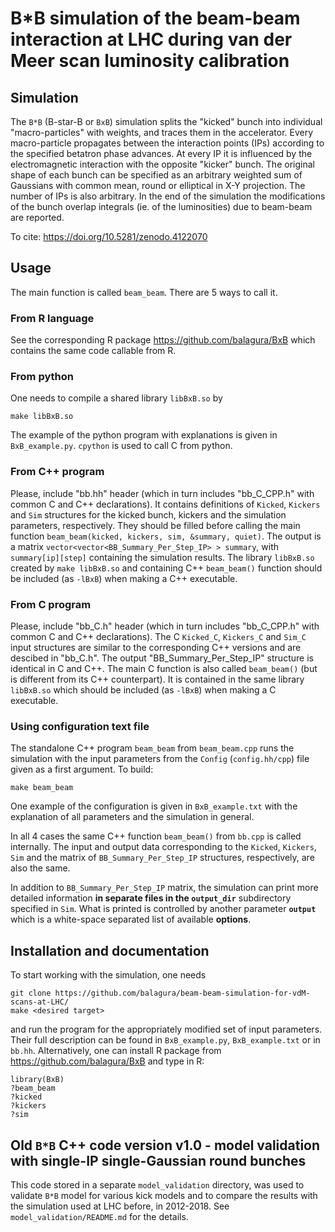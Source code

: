 # B*B simulation of the beam-beam interaction at LHC during van der Meer scan luminosity calibration

## Simulation
The `B*B` (B-star-B or `BxB`) simulation splits the "kicked" bunch into
individual "macro-particles" with weights, and traces them in the
accelerator. Every macro-particle propagates between the interaction points
(IPs) according to the specified betatron phase advances. At every IP it is
influenced by the electromagnetic interaction with the opposite "kicker"
bunch. The original shape of each bunch can be specified as an arbitrary
weighted sum of Gaussians with common mean, round or elliptical in X-Y
projection. The number of IPs is also arbitrary. In the end of the simulation
the modifications of the bunch overlap integrals (ie. of the luminosities) due
to beam-beam are reported.

To cite: https://doi.org/10.5281/zenodo.4122070

## Usage
The main function is called `beam_beam`. There are 5 ways to call it.

### From R language
See the corresponding R package
https://github.com/balagura/BxB which contains the same code callable from R.

### From python 
One needs to compile a shared library `libBxB.so` by 
```
make libBxB.so
```
The example of the python program with explanations is given in
`BxB_example.py`. `cpython` is used to call C from python.

### From C++ program
Please, include "bb.hh" header (which in turn includes
"bb_C_CPP.h" with common C and C++ declarations). It contains definitions of
`Kicked`, `Kickers` and `Sim` structures for the kicked bunch, kickers and the
simulation parameters, respectively. They should be filled before calling the
main function `beam_beam(kicked, kickers, sim, &summary, quiet)`. The output
is a matrix `vector<vector<BB_Summary_Per_Step_IP> > summary`, with
`summary[ip][step]` containing the simulation results. The library `libBxB.so`
created by `make libBxB.so` and containing C++ `beam_beam()` function should 
be included (as `-lBxB`) when making a C++ executable.

### From C program
Please, include "bb_C.h" header (which in turn includes "bb_C_CPP.h" with common C and C++ 
declarations). The C `Kicked_C`, `Kickers_C` and `Sim_C` input structures are similar to 
the corresponding C++ versions and are descibed in "bb_C.h". The output 
"BB_Summary_Per_Step_IP" structure is identical in C and C++. The main C function is also
called `beam_beam()` (but is different from its C++ counterpart). It is contained in the same
library `libBxB.so` which should be included (as `-lBxB`) when making a C executable.

### Using configuration text file
The standalone C++ program `beam_beam` from `beam_beam.cpp` runs the simulation with 
the input parameters from the `Config` (`config.hh/cpp`) file given as a first argument. 
To build: 
```
make beam_beam
```
One example of the configuration is given in `BxB_example.txt` with the explanation of
all parameters and the simulation in general.

In all 4 cases the same C++ function `beam_beam()` from `bb.cpp` is called
internally. The input and output data corresponding to the `Kicked`,
`Kickers`, `Sim` and the matrix of `BB_Summary_Per_Step_IP` structures,
respectively, are also the same.

In addition to `BB_Summary_Per_Step_IP` matrix, the simulation can print more
detailed information **in separate files in the `output_dir`** subdirectory
specified in `Sim`. What is printed is controlled by another parameter **`output`**
which is a white-space separated list of available **options**.

## Installation and documentation
To start working with the simulation, one needs 
```
git clone https://github.com/balagura/beam-beam-simulation-for-vdM-scans-at-LHC/
make <desired target>
```
and run the program for the appropriately modified set of
input parameters. Their full description can be found in `BxB_example.py`,
`BxB_example.txt` or in `bb.hh`. Alternatively, one can install R package from
https://github.com/balagura/BxB and type in R: 
```
library(BxB)
?beam_beam
?kicked
?kickers
?sim
```

## Old `B*B` C++ code version v1.0 - model validation with single-IP single-Gaussian round bunches
This code stored in a separate `model_validation` directory, was used to validate `B*B` model for
various kick models and to compare the results with the simulation used at LHC before, in 2012-2018. See 
`model_validation/README.md` for the details.
